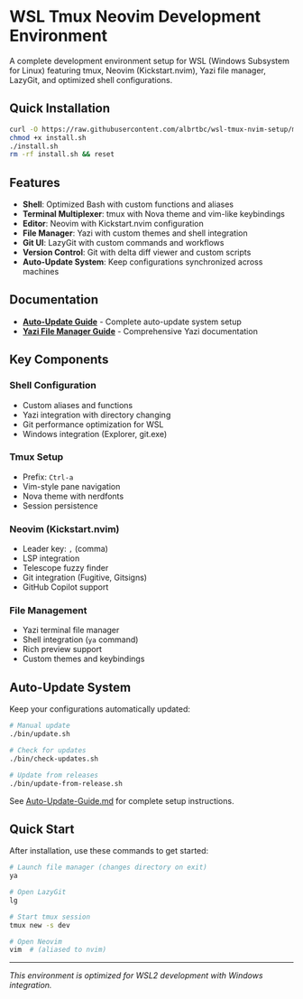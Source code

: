 # WSL Tmux Neovim Development Environment

A complete development environment setup for WSL (Windows Subsystem for Linux) featuring tmux, Neovim (Kickstart.nvim), Yazi file manager, LazyGit, and optimized shell configurations.

## Quick Installation

```bash
curl -O https://raw.githubusercontent.com/albrtbc/wsl-tmux-nvim-setup/main/bin/install.sh
chmod +x install.sh
./install.sh
rm -rf install.sh && reset
```

## Features

- **Shell**: Optimized Bash with custom functions and aliases
- **Terminal Multiplexer**: tmux with Nova theme and vim-like keybindings
- **Editor**: Neovim with Kickstart.nvim configuration
- **File Manager**: Yazi with custom themes and shell integration
- **Git UI**: LazyGit with custom commands and workflows
- **Version Control**: Git with delta diff viewer and custom scripts
- **Auto-Update System**: Keep configurations synchronized across machines

## Documentation

- **[Auto-Update Guide](./Auto-Update-Guide.md)** - Complete auto-update system setup
- **[Yazi File Manager Guide](./Yazi-File-Manager-Guide.md)** - Comprehensive Yazi documentation

## Key Components

### Shell Configuration
- Custom aliases and functions
- Yazi integration with directory changing
- Git performance optimization for WSL
- Windows integration (Explorer, git.exe)

### Tmux Setup
- Prefix: `Ctrl-a`
- Vim-style pane navigation
- Nova theme with nerdfonts
- Session persistence

### Neovim (Kickstart.nvim)
- Leader key: `,` (comma)
- LSP integration
- Telescope fuzzy finder
- Git integration (Fugitive, Gitsigns)
- GitHub Copilot support

### File Management
- Yazi terminal file manager
- Shell integration (`ya` command)
- Rich preview support
- Custom themes and keybindings

## Auto-Update System

Keep your configurations automatically updated:

```bash
# Manual update
./bin/update.sh

# Check for updates
./bin/check-updates.sh

# Update from releases
./bin/update-from-release.sh
```

See [Auto-Update-Guide.md](./Auto-Update-Guide.md) for complete setup instructions.

## Quick Start

After installation, use these commands to get started:

```bash
# Launch file manager (changes directory on exit)
ya

# Open LazyGit
lg  

# Start tmux session
tmux new -s dev

# Open Neovim
vim  # (aliased to nvim)
```

---

*This environment is optimized for WSL2 development with Windows integration.*
